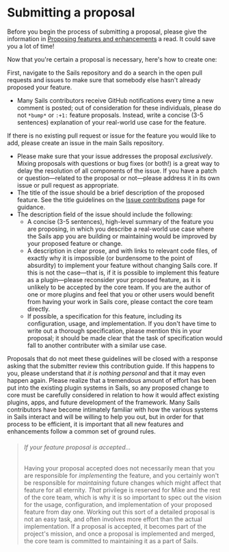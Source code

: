 # Submitting a proposal

Before you begin the process of submitting a proposal, please give the information in [Proposing features and enhancements](https://sailsjs.com/documentation/contributing/proposing-features-enhancements) a read. It could save you a lot of time!

Now that you're certain a proposal is necessary, here's how to create one: 

First, navigate to the Sails repository and do a search in the open pull requests and issues to make sure that somebody else hasn't already proposed your feature. 
+ Many Sails contributors receive GitHub notifications every time a new comment is posted; out of consideration for these individuals, please do not `*bump*` or `:+1:` feature proposals. Instead, write a concise (3-5 sentences) explanation of your real-world use case for the feature.

If there is no existing pull request or issue for the feature you would like to add, please create an issue in the main Sails repository. 
+ Please make sure that your issue addresses the proposal _exclusively_. Mixing proposals with questions or bug fixes (or both!) is a great way to delay the resolution of all components of the issue. If you have a patch or question&mdash;related to the proposal or not&mdash;please address it in its own issue or pull request as appropriate.
+ The title of the issue should be a brief description of the proposed feature. See the title guidelines on the [Issue contributions](https://sailsjs.com/documentation/contributing/issue-contributions) page for guidance.
+ The description field of the issue should include the following:
  - A concise (3-5 sentences), high-level summary of the feature you are proposing, in which you describe a real-world use case where the Sails app you are building or maintaining would be improved by your proposed feature or change. 
  - A description in clear prose, and with links to relevant code files, of exactly why it is impossible (or burdensome to the point of absurdity) to implement your feature without changing Sails core. If this is not the case&mdash;that is, if it is possible to implement this feature as a plugin&mdash;please reconsider your proposed feature, as it is unlikely to be accepted by the core team. If you are the author of one or more plugins and feel that you or other users would benefit from having your work in Sails core, please contact the core team directly.
  - If possible, a specification for this feature, including its configuration, usage, and implementation. If you don't have time to write out a thorough specification, please mention this in your proposal; it should be made clear that the task of specification would fall to another contributer with a similar use case. 


Proposals that do not meet these guidelines will be closed with a response asking that the submitter review this contribution guide.  If this happens to you, please understand that _it is nothing personal_ and that it may even happen again.  Please realize that a tremendous amount of effort has been put into the existing plugin systems in Sails, so any proposed change to core must be carefully considered in relation to how it would affect existing plugins, apps, and future development of the framework.  Many Sails contributors have become intimately familiar with how the various systems in Sails interact and will be willing to help you out, but in order for that process to be efficient, it is important that all new features and enhancements follow a common set of ground rules.

> ###### If your feature proposal is accepted...
> Having your proposal accepted does not necessarily mean that you are responsible for _implementing_ the feature, and you certainly won't be responsible for _maintaining_ future changes which might affect that feature for all eternity.  _That_ privilege is reserved for Mike and the rest of the core team, which is why it is so important to spec out the vision for the usage, configuration, and implementation of your proposed feature from day one.  Working out this sort of a detailed proposal is not an easy task, and often involves more effort than the actual implementation.  If a proposal is accepted, it becomes part of the project's mission, and once a proposal is implemented and merged, the core team is committed to maintaining it as a part of Sails.

<docmeta name="displayName" value="Submitting a proposal">
